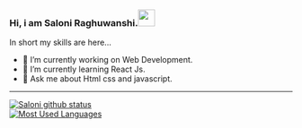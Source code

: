 ### Hi, i am Saloni Raghuwanshi.<img src="https://raw.githubusercontent.com/MartinHeinz/MartinHeinz/master/wave.gif" width="30px">




In short my skills are here...

- 🔭 I’m currently working on Web Development.
- 🌱 I’m currently learning React Js.
- 💬 Ask me about Html css and javascript.
***
[![Saloni github status](https://github-readme-stats.vercel.app/api?username=SalouniRaghuwanshi&count_private=true&include_all_commits=true&theme=radical)](https://google.com)
<br>
[![Most Used Languages](https://github-readme-stats.vercel.app/api/top-langs/?username=SalouniRaghuwanshi&layout=Demo)](https://github.com/SalouniRaghuwanshi/github-readme-stats)
